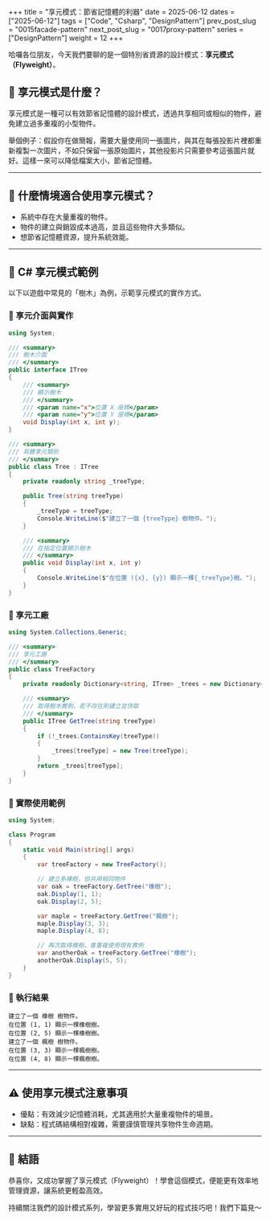 +++
title = "享元模式：節省記憶體的利器"
date = 2025-06-12
dates = ["2025-06-12"]
tags = ["Code", "Csharp", "DesignPattern"]
prev_post_slug = "0015facade-pattern"
next_post_slug = "0017proxy-pattern"
series = ["DesignPattern"]
weight = 12
+++

哈囉各位朋友，今天我們要聊的是一個特別省資源的設計模式：**享元模式（Flyweight）**。

## 🌟 享元模式是什麼？

享元模式是一種可以有效節省記憶體的設計模式，透過共享相同或相似的物件，避免建立過多重複的小型物件。

舉個例子：假設你在做簡報，需要大量使用同一張圖片，與其在每張投影片裡都重新複製一次圖片，不如只保留一張原始圖片，其他投影片只需要參考這張圖片就好。這樣一來可以降低檔案大小，節省記憶體。

---

## 🤔 什麼情境適合使用享元模式？

- 系統中存在大量重複的物件。
- 物件的建立與銷毀成本過高，並且這些物件大多類似。
- 想節省記憶體資源，提升系統效能。

---

## 🌳 C# 享元模式範例

以下以遊戲中常見的「樹木」為例，示範享元模式的實作方式。

### 🌳 享元介面與實作

```csharp
using System;

/// <summary>
/// 樹木介面
/// </summary>
public interface ITree
{
    /// <summary>
    /// 顯示樹木
    /// </summary>
    /// <param name="x">位置 X 座標</param>
    /// <param name="y">位置 Y 座標</param>
    void Display(int x, int y);
}

/// <summary>
/// 具體享元類別
/// </summary>
public class Tree : ITree
{
    private readonly string _treeType;

    public Tree(string treeType)
    {
        _treeType = treeType;
        Console.WriteLine($"建立了一個 {treeType} 樹物件。");
    }

    /// <summary>
    /// 在指定位置顯示樹木
    /// </summary>
    public void Display(int x, int y)
    {
        Console.WriteLine($"在位置 ({x}, {y}) 顯示一棵{_treeType}樹。");
    }
}
```

### 🌲 享元工廠

```csharp
using System.Collections.Generic;

/// <summary>
/// 享元工廠
/// </summary>
public class TreeFactory
{
    private readonly Dictionary<string, ITree> _trees = new Dictionary<string, ITree>();

    /// <summary>
    /// 取得樹木實例，若不存在則建立並快取
    /// </summary>
    public ITree GetTree(string treeType)
    {
        if (!_trees.ContainsKey(treeType))
        {
            _trees[treeType] = new Tree(treeType);
        }
        return _trees[treeType];
    }
}
```

### 🚀 實際使用範例

```csharp
using System;

class Program
{
    static void Main(string[] args)
    {
        var treeFactory = new TreeFactory();

        // 建立多棵樹，但共用相同物件
        var oak = treeFactory.GetTree("橡樹");
        oak.Display(1, 1);
        oak.Display(2, 5);

        var maple = treeFactory.GetTree("楓樹");
        maple.Display(3, 3);
        maple.Display(4, 8);

        // 再次取得橡樹，會重複使用現有實例
        var anotherOak = treeFactory.GetTree("橡樹");
        anotherOak.Display(5, 5);
    }
}
```

### 🎯 執行結果

```
建立了一個 橡樹 樹物件。
在位置 (1, 1) 顯示一棵橡樹樹。
在位置 (2, 5) 顯示一棵橡樹樹。
建立了一個 楓樹 樹物件。
在位置 (3, 3) 顯示一棵楓樹樹。
在位置 (4, 8) 顯示一棵楓樹樹。
```

---

## ⚠️ 使用享元模式注意事項

- 優點：有效減少記憶體消耗，尤其適用於大量重複物件的場景。
- 缺點：程式碼結構相對複雜，需要謹慎管理共享物件生命週期。

---

## 🎉 結語

恭喜你，又成功掌握了享元模式（Flyweight）！學會這個模式，便能更有效率地管理資源，讓系統更輕盈高效。

持續關注我們的設計模式系列，學習更多實用又好玩的程式技巧吧！我們下篇見～
